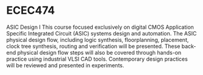 # ECEC474
ASIC Design I
This course focused exclusively on digital CMOS Application Specific Integrated Circuit (ASIC) systems design and automation. The ASIC physical design flow, including logic synthesis, floorplanning, placement, clock tree synthesis, routing and verification will be presented. These back-end physical design flow steps will also be covered through hands-on practice using industrial VLSI CAD tools. Contemporary design practices will be reviewed and presented in experiments.
